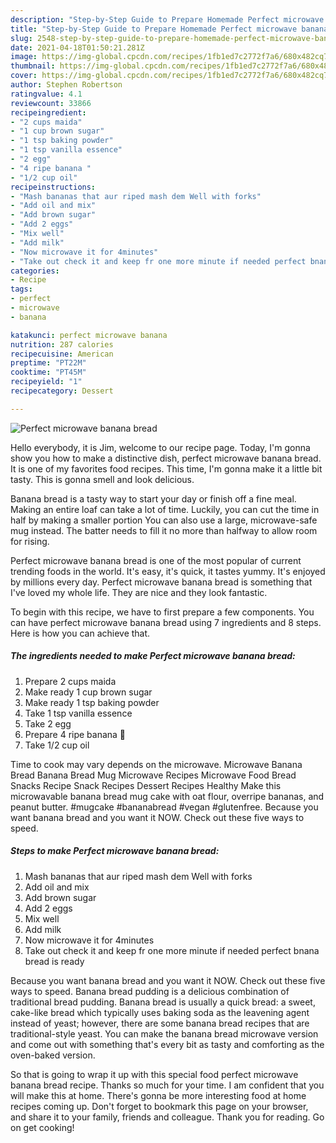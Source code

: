 ```yaml
---
description: "Step-by-Step Guide to Prepare Homemade Perfect microwave banana bread"
title: "Step-by-Step Guide to Prepare Homemade Perfect microwave banana bread"
slug: 2548-step-by-step-guide-to-prepare-homemade-perfect-microwave-banana-bread
date: 2021-04-18T01:50:21.281Z
image: https://img-global.cpcdn.com/recipes/1fb1ed7c2772f7a6/680x482cq70/perfect-microwave-banana-bread-recipe-main-photo.jpg
thumbnail: https://img-global.cpcdn.com/recipes/1fb1ed7c2772f7a6/680x482cq70/perfect-microwave-banana-bread-recipe-main-photo.jpg
cover: https://img-global.cpcdn.com/recipes/1fb1ed7c2772f7a6/680x482cq70/perfect-microwave-banana-bread-recipe-main-photo.jpg
author: Stephen Robertson
ratingvalue: 4.1
reviewcount: 33866
recipeingredient:
- "2 cups maida"
- "1 cup brown sugar"
- "1 tsp baking powder"
- "1 tsp vanilla essence"
- "2 egg"
- "4 ripe banana "
- "1/2 cup oil"
recipeinstructions:
- "Mash bananas that aur riped mash dem Well with forks"
- "Add oil and mix"
- "Add brown sugar"
- "Add 2 eggs"
- "Mix well"
- "Add milk"
- "Now microwave it for 4minutes"
- "Take out check it and keep fr one more minute if needed perfect bnana bread is ready"
categories:
- Recipe
tags:
- perfect
- microwave
- banana

katakunci: perfect microwave banana 
nutrition: 287 calories
recipecuisine: American
preptime: "PT22M"
cooktime: "PT45M"
recipeyield: "1"
recipecategory: Dessert

---
```



![Perfect microwave banana bread](https://img-global.cpcdn.com/recipes/1fb1ed7c2772f7a6/680x482cq70/perfect-microwave-banana-bread-recipe-main-photo.jpg)

Hello everybody, it is Jim, welcome to our recipe page. Today, I'm gonna show you how to make a distinctive dish, perfect microwave banana bread. It is one of my favorites food recipes. This time, I'm gonna make it a little bit tasty. This is gonna smell and look delicious.

Banana bread is a tasty way to start your day or finish off a fine meal. Making an entire loaf can take a lot of time. Luckily, you can cut the time in half by making a smaller portion You can also use a large, microwave-safe mug instead. The batter needs to fill it no more than halfway to allow room for rising.

Perfect microwave banana bread is one of the most popular of current trending foods in the world. It's easy, it's quick, it tastes yummy. It's enjoyed by millions every day. Perfect microwave banana bread is something that I've loved my whole life. They are nice and they look fantastic.


To begin with this recipe, we have to first prepare a few components. You can have perfect microwave banana bread using 7 ingredients and 8 steps. Here is how you can achieve that.

<!--inarticleads1-->

##### The ingredients needed to make Perfect microwave banana bread:

1. Prepare 2 cups maida
1. Make ready 1 cup brown sugar
1. Make ready 1 tsp baking powder
1. Take 1 tsp vanilla essence
1. Take 2 egg
1. Prepare 4 ripe banana 🍌
1. Take 1/2 cup oil


Time to cook may vary depends on the microwave. Microwave Banana Bread Banana Bread Mug Microwave Recipes Microwave Food Bread Snacks Recipe Snack Recipes Dessert Recipes Healthy Make this microwavable banana bread mug cake with oat flour, overripe bananas, and peanut butter. #mugcake #bananabread #vegan #glutenfree. Because you want banana bread and you want it NOW. Check out these five ways to speed. 

<!--inarticleads2-->

##### Steps to make Perfect microwave banana bread:

1. Mash bananas that aur riped mash dem Well with forks
1. Add oil and mix
1. Add brown sugar
1. Add 2 eggs
1. Mix well
1. Add milk
1. Now microwave it for 4minutes
1. Take out check it and keep fr one more minute if needed perfect bnana bread is ready


Because you want banana bread and you want it NOW. Check out these five ways to speed. Banana bread pudding is a delicious combination of traditional bread pudding. Banana bread is usually a quick bread: a sweet, cake-like bread which typically uses baking soda as the leavening agent instead of yeast; however, there are some banana bread recipes that are traditional-style yeast. You can make the banana bread microwave version and come out with something that&#39;s every bit as tasty and comforting as the oven-baked version. 

So that is going to wrap it up with this special food perfect microwave banana bread recipe. Thanks so much for your time. I am confident that you will make this at home. There's gonna be more interesting food at home recipes coming up. Don't forget to bookmark this page on your browser, and share it to your family, friends and colleague. Thank you for reading. Go on get cooking!
